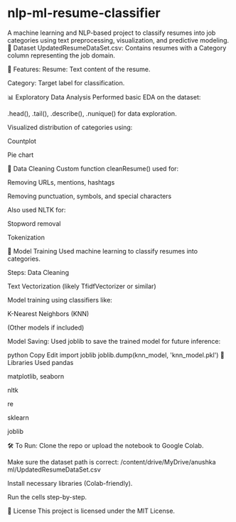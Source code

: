 # nlp-ml-resume-classifier
 A machine learning and NLP-based project to classify resumes into job categories using text preprocessing, visualization, and predictive modeling.
📁 Dataset
UpdatedResumeDataSet.csv: Contains resumes with a Category column representing the job domain.

📌 Features:
Resume: Text content of the resume.

Category: Target label for classification.

📊 Exploratory Data Analysis
Performed basic EDA on the dataset:

.head(), .tail(), .describe(), .nunique() for data exploration.

Visualized distribution of categories using:

Countplot

Pie chart

🧼 Data Cleaning
Custom function cleanResume() used for:

Removing URLs, mentions, hashtags

Removing punctuation, symbols, and special characters

Also used NLTK for:

Stopword removal

Tokenization

🤖 Model Training
Used machine learning to classify resumes into categories.

Steps:
Data Cleaning

Text Vectorization (likely TfidfVectorizer or similar)

Model training using classifiers like:

K-Nearest Neighbors (KNN)

(Other models if included)

Model Saving:
Used joblib to save the trained model for future inference:

python
Copy
Edit
import joblib
joblib.dump(knn_model, 'knn_model.pkl')
🧠 Libraries Used
pandas

matplotlib, seaborn

nltk

re

sklearn

joblib

🛠 To Run:
Clone the repo or upload the notebook to Google Colab.

Make sure the dataset path is correct:
/content/drive/MyDrive/anushka ml/UpdatedResumeDataSet.csv

Install necessary libraries (Colab-friendly).

Run the cells step-by-step.

📄 License
This project is licensed under the MIT License.
